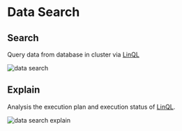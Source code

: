 # Data Search

## Search

Query data from database in cluster via [LinQL](../lin-ql.md)


<image-window>

![data search](@images/guide/admin_ui/data_search.png)
</image-window>

## Explain

Analysis the execution plan and execution status of [LinQL](../lin-ql.md).

<image-window>

![data search explain](@images/guide/admin_ui/data_search_explain.png)
</image-window>
